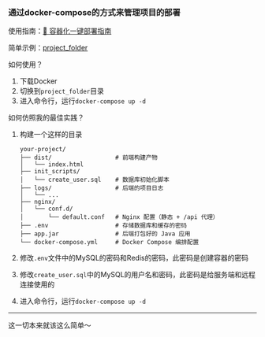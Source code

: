 ### 通过docker-compose的方式来管理项目的部署

使用指南：[🚀 容器化一键部署指南](https://01petard.github.io/blog-vue-vitepress/%E8%BD%AF%E4%BB%B6/%E5%AE%B9%E5%99%A8%E5%8C%96%E4%B8%80%E9%94%AE%E9%83%A8%E7%BD%B2%E6%8C%87%E5%8D%97.html)

简单示例：[project_folder](https://github.com/01Petard/app-docker-compose/tree/main/project_folder)

如何使用？

1. 下载Docker
2. 切换到`project_folder`目录
3. 进入命令行，运行`docker-compose up -d`

如何仿照我的最佳实践？

1. 构建一个这样的目录

   ```
   your-project/
   ├── dist/                  # 前端构建产物
   │   └── index.html
   ├── init_scripts/
   │   └── create_user.sql    # 数据库初始化脚本
   ├── logs/                  # 后端的项目日志
   │   └── ...
   ├── nginx/
   │   └── conf.d/
   │       └── default.conf   # Nginx 配置（静态 + /api 代理）
   ├── .env                   # 存储数据库和缓存的密码
   ├── app.jar                # 后端打包好的 Java 应用
   └── docker-compose.yml     # Docker Compose 编排配置
   ```

2. 修改`.env`文件中的MySQL的密码和Redis的密码，此密码是创建容器的密码

3. 修改`create_user.sql`中的MySQL的用户名和密码，此密码是给服务端和远程连接使用的

4. 进入命令行，运行`docker-compose up -d`

---

这一切本来就该这么简单～
